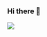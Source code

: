 ### Hi there 👋
[<img src="https://github.com/pr2tik1/pr2tik1/blob/master/assets/PK.gif">](https://github.com/abdullahbilalawan)

<!--
**abdullahbilalawan/abdullahbilalawan** is a ✨ _special_ ✨ repository because its `README.md` (this file) appears on your GitHub profile.

Here are some ideas to get you started:

- 🔭 I’m currently working on ...
- 🌱 I’m currently learning ...
- 👯 I’m looking to collaborate on ...
- 🤔 I’m looking for help with ...
- 💬 Ask me about ...
- 📫 How to reach me: ...
- 😄 Pronouns: ...
- ⚡ Fun fact: ...
-->
